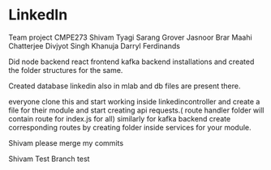 # LinkedIn

Team project CMPE273
Shivam Tyagi
Sarang Grover
Jasnoor Brar
Maahi Chatterjee
Divjyot Singh Khanuja
Darryl Ferdinands


Did node backend react frontend kafka backend installations and created the folder structures for the same.

Created database linkedin  also in mlab and db files are present there.

everyone clone this and start working inside linkedincontroller and create a file for their module and start creating api requests.( route handler folder will contain route for index.js for all) 
similarly for kafka backend create corresponding routes by creating folder inside services for your module.

Shivam please merge my commits


Shivam Test Branch test




